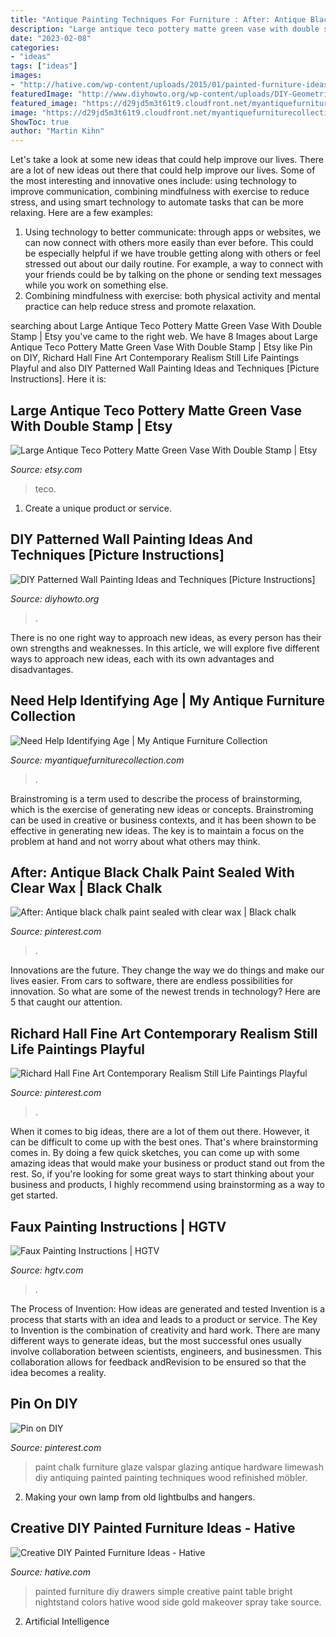 ```yaml
---
title: "Antique Painting Techniques For Furniture : After: Antique Black Chalk Paint Sealed With Clear Wax"
description: "Large antique teco pottery matte green vase with double stamp"
date: "2023-02-08"
categories:
- "ideas"
tags: ["ideas"]
images:
- "http://hative.com/wp-content/uploads/2015/01/painted-furniture-ideas/13-painted-furniture-ideas.jpg"
featuredImage: "http://www.diyhowto.org/wp-content/uploads/DIY-Geometric-Mosaic-Wall-Painting-Instruction-DIY-Wall-Painting-Ideas-Techniques-Tutorials-DIYHowto.jpg"
featured_image: "https://d29jd5m3t61t9.cloudfront.net/myantiquefurniturecollection.com/images/fbfiles/images/image-gjwyvfp1qh_v_1533359328.jpg"
image: "https://d29jd5m3t61t9.cloudfront.net/myantiquefurniturecollection.com/images/fbfiles/images/image-gjwyvfp1qh_v_1533359328.jpg"
ShowToc: true
author: "Martin Kihn"
---
```



Let's take a look at some new ideas that could help improve our lives.
There are a lot of new ideas out there that could help improve our lives. Some of the most interesting and innovative ones include: using technology to improve communication, combining mindfulness with exercise to reduce stress, and using smart technology to automate tasks that can be more relaxing. Here are a few examples: 
1. Using technology to better communicate: through apps or websites, we can now connect with others more easily than ever before. This could be especially helpful if we have trouble getting along with others or feel stressed out about our daily routine. For example, a way to connect with your friends could be by talking on the phone or sending text messages while you work on something else. 
2. Combining mindfulness with exercise: both physical activity and mental practice can help reduce stress and promote relaxation.

	

		
searching about Large Antique Teco Pottery Matte Green Vase With Double Stamp | Etsy you've came to the right web. We have 8 Images about Large Antique Teco Pottery Matte Green Vase With Double Stamp | Etsy like Pin on DIY, Richard Hall Fine Art Contemporary Realism Still Life Paintings Playful and also DIY Patterned Wall Painting Ideas and Techniques [Picture Instructions]. Here it is:
		
    
## Large Antique Teco Pottery Matte Green Vase With Double Stamp | Etsy

<img loading=lazy src="https://i.etsystatic.com/10673750/r/il/d90bf4/1067549290/il_794xN.1067549290_q2hg.jpg" onerror="this.onerror=null;this.src='https://tse3.mm.bing.net/th?id=OIP.-LnM4-2zoDifNoHXwbCeNwHaJ4&amp;pid=15.1';" alt="Large Antique Teco Pottery Matte Green Vase With Double Stamp | Etsy">

_Source: etsy.com_

>teco. 

	

1. Create a unique product or service.

    
## DIY Patterned Wall Painting Ideas And Techniques [Picture Instructions]

<img loading=lazy src="http://www.diyhowto.org/wp-content/uploads/DIY-Geometric-Mosaic-Wall-Painting-Instruction-DIY-Wall-Painting-Ideas-Techniques-Tutorials-DIYHowto.jpg" onerror="this.onerror=null;this.src='https://tse4.mm.bing.net/th?id=OIP.7iToj4_cIQh8Py1lDrYRcQHaKn&amp;pid=15.1';" alt="DIY Patterned Wall Painting Ideas and Techniques [Picture Instructions]">

_Source: diyhowto.org_

>. 

	

There is no one right way to approach new ideas, as every person has their own strengths and weaknesses. In this article, we will explore five different ways to approach new ideas, each with its own advantages and disadvantages.

    
## Need Help Identifying Age | My Antique Furniture Collection

<img loading=lazy src="https://d29jd5m3t61t9.cloudfront.net/myantiquefurniturecollection.com/images/fbfiles/images/image-gjwyvfp1qh_v_1533359328.jpg" onerror="this.onerror=null;this.src='https://tse3.mm.bing.net/th?id=OIP.BlXGLhL3zhpQaKkE5Q82GQHaJ4&amp;pid=15.1';" alt="Need Help Identifying Age | My Antique Furniture Collection">

_Source: myantiquefurniturecollection.com_

>. 

	

Brainstroming is a term used to describe the process of brainstorming, which is the exercise of generating new ideas or concepts. Brainstroming can be used in creative or business contexts, and it has been shown to be effective in generating new ideas. The key is to maintain a focus on the problem at hand and not worry about what others may think.

    
## After: Antique Black Chalk Paint Sealed With Clear Wax | Black Chalk

<img loading=lazy src="https://i.pinimg.com/736x/4c/b5/59/4cb55995cbf868b14e740f3366528312--black-chalk-paint-painted-furniture.jpg" onerror="this.onerror=null;this.src='https://tse4.mm.bing.net/th?id=OIP.iHKhpJjRnIbhVc1qe7W9egHaJ3&amp;pid=15.1';" alt="After: Antique black chalk paint sealed with clear wax | Black chalk">

_Source: pinterest.com_

>. 

	

Innovations are the future. They change the way we do things and make our lives easier. From cars to software, there are endless possibilities for innovation. So what are some of the newest trends in technology? Here are 5 that caught our attention.

    
## Richard Hall Fine Art Contemporary Realism Still Life Paintings Playful

<img loading=lazy src="https://i.pinimg.com/736x/c6/10/e9/c610e97e050e26a76301359bdceaafb5--color-script-still-life-art.jpg" onerror="this.onerror=null;this.src='https://tse1.mm.bing.net/th?id=OIP.3qfW3JT117Z4Aynj9q6JPQAAAA&amp;pid=15.1';" alt="Richard Hall Fine Art Contemporary Realism Still Life Paintings Playful">

_Source: pinterest.com_

>. 

	

When it comes to big ideas, there are a lot of them out there. However, it can be difficult to come up with the best ones. That's where brainstorming comes in. By doing a few quick sketches, you can come up with some amazing ideas that would make your business or product stand out from the rest. So, if you're looking for some great ways to start thinking about your business and products, I highly recommend using brainstorming as a way to get started.

    
## Faux Painting Instructions | HGTV

<img loading=lazy src="https://hgtvhome.sndimg.com/content/dam/images/hgtv/fullset/2007/8/15/2/hccor101-faux-paint.jpg.rend.hgtvcom.616.822.suffix/1400942813729.jpeg" onerror="this.onerror=null;this.src='https://tse4.mm.bing.net/th?id=OIP.kHmSffPejBWcmOmJ2NmIFgHaJ4&amp;pid=15.1';" alt="Faux Painting Instructions | HGTV">

_Source: hgtv.com_

>. 

	

The Process of Invention: How ideas are generated and tested
Invention is a process that starts with an idea and leads to a product or service. The Key to Invention is the combination of creativity and hard work. There are many different ways to generate ideas, but the most successful ones usually involve collaboration between scientists, engineers, and businessmen. This collaboration allows for feedback andRevision to be ensured so that the idea becomes a reality.

    
## Pin On DIY

<img loading=lazy src="https://i.pinimg.com/736x/54/95/68/549568e652168253c8185d556b09e43d--glazing-furniture-refinished-furniture.jpg" onerror="this.onerror=null;this.src='https://tse3.mm.bing.net/th?id=OIP.qbkJJ4Vw_O5EwuLMcfiItAHaJ3&amp;pid=15.1';" alt="Pin on DIY">

_Source: pinterest.com_

>paint chalk furniture glaze valspar glazing antique hardware limewash diy antiquing painted painting techniques wood refinished möbler. 

	

2. Making your own lamp from old lightbulbs and hangers.

    
## Creative DIY Painted Furniture Ideas - Hative

<img loading=lazy src="http://hative.com/wp-content/uploads/2015/01/painted-furniture-ideas/13-painted-furniture-ideas.jpg" onerror="this.onerror=null;this.src='https://tse4.mm.bing.net/th?id=OIP.rAHHyQycYAn_S1H7l4inmwHaLI&amp;pid=15.1';" alt="Creative DIY Painted Furniture Ideas - Hative">

_Source: hative.com_

>painted furniture diy drawers simple creative paint table bright nightstand colors hative wood side gold makeover spray take source. 

	

2. Artificial Intelligence 

